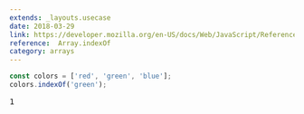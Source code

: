 ```yaml
---
extends: _layouts.usecase
date: 2018-03-29
link: https://developer.mozilla.org/en-US/docs/Web/JavaScript/Reference/Global_Objects/Array/indexOf
reference:  Array.indexOf
category: arrays
---
```


```javascript
const colors = ['red', 'green', 'blue'];
colors.indexOf('green');
```

<pre class="output">1</pre>
